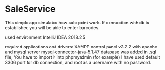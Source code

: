# SaleService

This simple app simulates how sale point work.
If connection with db is established you will be able to enter barcodes.

used environment
IntelliJ IDEA 2018.2.5 

required applications and drivers:
XAMPP control panel v3.2.2 with apache and mysql server
mysql-connector-java-5.1.47
database was added in .sql file, You have to import it into phpmyadmin (for example) 
I have used default 3306 port for db connection, and root as a username with no password.
